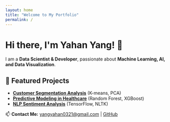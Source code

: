 ```yaml
---
layout: home
title: "Welcome to My Portfolio"
permalink: /
---
```


# Hi there, I'm Yahan Yang! 👋

I am a **Data Scientist & Developer**, passionate about **Machine Learning, AI, and Data Visualization**.

## 📌 Featured Projects
- **[Customer Segmentation Analysis](#)** (K-means, PCA)
- **[Predictive Modeling in Healthcare](#)** (Random Forest, XGBoost)
- **[NLP Sentiment Analysis](#)** (TensorFlow, NLTK)

📫 **Contact Me:** [yangyahan0321@gmail.com](mailto:yangyahan0321@gmail.com) | [GitHub](https://github.com/amber-y321)
